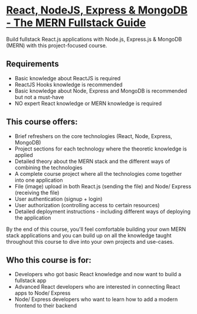 # [React, NodeJS, Express & MongoDB - The MERN Fullstack Guide](https://www.udemy.com/course/react-nodejs-express-mongodb-the-mern-fullstack-guide/?couponCode=ST19MT61724)

Build fullstack React.js applications with Node.js, Express.js & MongoDB (MERN) with this project-focused course.

## Requirements

- Basic knowledge about ReactJS is required
- ReactJS Hooks knowledge is recommended
- Basic knowledge about Node, Express and MongoDB is recommended but not a must-have
- NO expert React knowledge or MERN knowledge is required

## This course offers:

- Brief refreshers on the core technologies (React, Node, Express, MongoDB)
- Project sections for each technology where the theoretic knowledge is applied
- Detailed theory about the MERN stack and the different ways of combining the technologies
- A complete course project where all the technologies come together into one application
- File (image) upload in both React.js (sending the file) and Node/ Express (receiving the file)
- User authentication (signup + login)
- User authorization (controlling access to certain resources)
- Detailed deployment instructions - including different ways of deploying the application

By the end of this course, you'll feel comfortable building your own MERN stack applications and you can build up on all the knowledge taught throughout this course to dive into your own projects and use-cases.

## Who this course is for:
- Developers who got basic React knowledge and now want to build a fullstack app
- Advanced React developers who are interested in connecting React apps to Node/ Express
- Node/ Express developers who want to learn how to add a modern frontend to their backend
